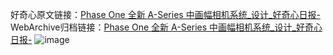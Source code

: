 好奇心原文链接：[Phase One 全新 A-Series 中画幅相机系统_设计_好奇心日报-](https://www.qdaily.com/articles/4659.html)
WebArchive归档链接：[Phase One 全新 A-Series 中画幅相机系统_设计_好奇心日报-](http://web.archive.org/web/20190623162428/https://www.qdaily.com/articles/4659.html)
![image](http://ww3.sinaimg.cn/large/007d5XDply1g3w5o539asj30u02plgxo)